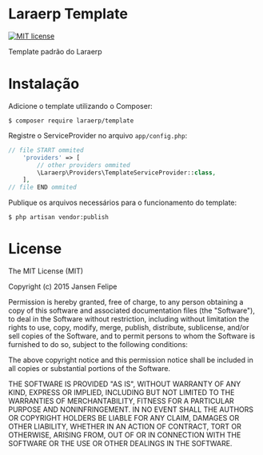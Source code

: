 # Laraerp Template

[![MIT license](https://poser.pugx.org/jansenfelipe/nfephp-serialize/license.svg)](http://opensource.org/licenses/MIT)

Template padrão do Laraerp

# Instalação

Adicione o template utilizando o Composer:

```shell
$ composer require laraerp/template
```

Registre o ServiceProvider no arquivo `app/config.php`:

```php
// file START ommited
    'providers' => [
        // other providers ommited
        \Laraerp\Providers\TemplateServiceProvider::class,
    ],
// file END ommited
```

Publique os arquivos necessários para o funcionamento do template:

```shell
$ php artisan vendor:publish
```

# License

The MIT License (MIT)

Copyright (c) 2015 Jansen Felipe

Permission is hereby granted, free of charge, to any person obtaining a copy
of this software and associated documentation files (the "Software"), to deal
in the Software without restriction, including without limitation the rights
to use, copy, modify, merge, publish, distribute, sublicense, and/or sell
copies of the Software, and to permit persons to whom the Software is
furnished to do so, subject to the following conditions:

The above copyright notice and this permission notice shall be included in
all copies or substantial portions of the Software.

THE SOFTWARE IS PROVIDED "AS IS", WITHOUT WARRANTY OF ANY KIND, EXPRESS OR
IMPLIED, INCLUDING BUT NOT LIMITED TO THE WARRANTIES OF MERCHANTABILITY,
FITNESS FOR A PARTICULAR PURPOSE AND NONINFRINGEMENT. IN NO EVENT SHALL THE
AUTHORS OR COPYRIGHT HOLDERS BE LIABLE FOR ANY CLAIM, DAMAGES OR OTHER
LIABILITY, WHETHER IN AN ACTION OF CONTRACT, TORT OR OTHERWISE, ARISING FROM,
OUT OF OR IN CONNECTION WITH THE SOFTWARE OR THE USE OR OTHER DEALINGS IN
THE SOFTWARE.
